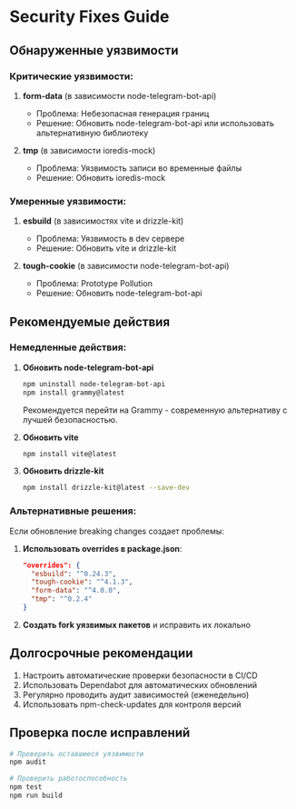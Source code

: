 # Security Fixes Guide

## Обнаруженные уязвимости

### Критические уязвимости:

1. **form-data** (в зависимости node-telegram-bot-api)
   - Проблема: Небезопасная генерация границ
   - Решение: Обновить node-telegram-bot-api или использовать альтернативную библиотеку

2. **tmp** (в зависимости ioredis-mock)
   - Проблема: Уязвимость записи во временные файлы
   - Решение: Обновить ioredis-mock

### Умеренные уязвимости:

1. **esbuild** (в зависимостях vite и drizzle-kit)
   - Проблема: Уязвимость в dev сервере
   - Решение: Обновить vite и drizzle-kit

2. **tough-cookie** (в зависимости node-telegram-bot-api)
   - Проблема: Prototype Pollution
   - Решение: Обновить node-telegram-bot-api

## Рекомендуемые действия

### Немедленные действия:

1. **Обновить node-telegram-bot-api**
   ```bash
   npm uninstall node-telegram-bot-api
   npm install grammy@latest
   ```
   Рекомендуется перейти на Grammy - современную альтернативу с лучшей безопасностью.

2. **Обновить vite**
   ```bash
   npm install vite@latest
   ```

3. **Обновить drizzle-kit**
   ```bash
   npm install drizzle-kit@latest --save-dev
   ```

### Альтернативные решения:

Если обновление breaking changes создает проблемы:

1. **Использовать overrides в package.json**:
   ```json
   "overrides": {
     "esbuild": "^0.24.3",
     "tough-cookie": "^4.1.3",
     "form-data": "^4.0.0",
     "tmp": "^0.2.4"
   }
   ```

2. **Создать fork уязвимых пакетов** и исправить их локально

## Долгосрочные рекомендации

1. Настроить автоматические проверки безопасности в CI/CD
2. Использовать Dependabot для автоматических обновлений
3. Регулярно проводить аудит зависимостей (еженедельно)
4. Использовать npm-check-updates для контроля версий

## Проверка после исправлений

```bash
# Проверить оставшиеся уязвимости
npm audit

# Проверить работоспособность
npm test
npm run build
```